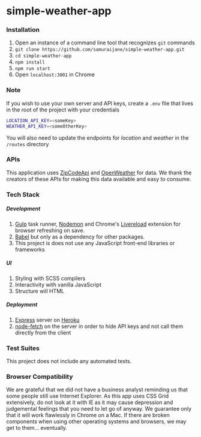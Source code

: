 # simple-weather-app

### Installation

1. Open an instance of a command line tool that recognizes `git` commands
2. `git clone https://github.com/samuraijane/simple-weather-app.git`
3. `cd simple-weather-app`
4. `npm install`
5. `npm run start`
6. Open `localhost:3001` in Chrome

### Note

If you wish to use your own server and API keys, create a `.env` file that lives in the root of the project with your credentials

```sh
LOCATION_API_KEY=<someKey>
WEATHER_API_KEY=<someOtherKey>
```

You will also need to update the endpoints for _location_ and _weather_ in the `/routes` directory

### APIs

This application uses [ZipCodeApi](https://www.zipcodeapi.com/) and [OpenWeather](https://openweathermap.org/) for data. We thank the creators of these APIs for making this data available and easy to consume.

### Tech Stack

##### Development

1. [Gulp](https://gulpjs.com/) task runner, [Nodemon](https://www.npmjs.com/package/nodemon) and Chrome's [Livereload](https://chrome.google.com/webstore/detail/livereload/jnihajbhpnppcggbcgedagnkighmdlei?hl=en) extension for browser refreshing on save.
2. [Babel](https://babeljs.io/) but only as a dependency for other packages.
3. This project is does not use any JavaScript front-end libraries or frameworks

##### UI

1. Styling with SCSS compilers
2. Interactivity with vanilla JavaScript
3. Structure will HTML

##### Deployment

1. [Express](https://www.npmjs.com/package/express) server on [Heroku](https://www.heroku.com/)
2. [node-fetch](https://www.npmjs.com/package/node-fetch) on the server in order to hide API keys and not call them directly from the client

### Test Suites

This project does not include any automated tests.

### Browser Compatibility

We are grateful that we did not have a business analyst reminding us that some people still use Internet Explorer. As this app uses CSS Grid extensively, do not look at it with IE as it may cause depression and judgemental feelings that you need to let go of anyway.
We guarantee only that it will work flawlessly in Chrome on a Mac. If there are broken components when using other operating systems and browsers, we may get to them... eventually.

